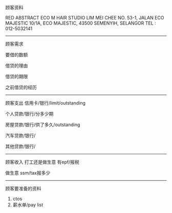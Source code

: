 顾客资料

RED ABSTRACT ECO M HAIR STUDIO 
LIM MEI CHEE NO. 53-1, JALAN ECO MAJESTIC 10/1A, ECO MAJESTIC, 43500 SEMENYIH, SELANGOR TEL : 012-5032141

-----------------
顾客需求


要借的数额

借贷的理由

借贷的期限

之前借贷的经历


--------------
顾客支出
信用卡/银行/limit/outstanding


个人贷款/银行/分多少期

房屋贷款/银行/供了多久/outstanding

汽车贷款/银行/


其他贷款/银行/

-----------
顾客收入
打工还是做生意
有epf/报税

做生意 ssm/tax报多少

-------
顾客要准备的资料
1. ctos
2. 薪水单/pay list




